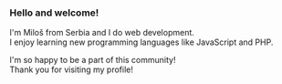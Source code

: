 ### Hello and welcome! <br />

I'm Miloš from Serbia and I do web development. <br />
I enjoy learning new programming languages like JavaScript and PHP. <br />

I'm so happy to be a part of this community! <br />
Thank you for visiting my profile!
